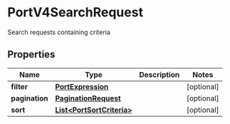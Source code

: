 

# PortV4SearchRequest

Search requests containing criteria

## Properties

| Name | Type | Description | Notes |
|------------ | ------------- | ------------- | -------------|
|**filter** | [**PortExpression**](PortExpression.md) |  |  [optional] |
|**pagination** | [**PaginationRequest**](PaginationRequest.md) |  |  [optional] |
|**sort** | [**List&lt;PortSortCriteria&gt;**](PortSortCriteria.md) |  |  [optional] |



